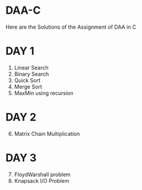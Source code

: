 # DAA-C
Here are the Solutions of the Assignment of DAA in C

# DAY 1
1. Linear Search
2. Binary Search
3. Quick Sort
4. Merge Sort
5. MaxMin using recursion

# DAY 2
6. Matrix Chain Multiplication

# DAY 3
7. FloydWarshall problem
8. Knapsack I/O Problem 
